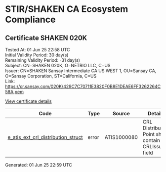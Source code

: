 # STIR/SHAKEN CA Ecosystem Compliance

## Certificate SHAKEN 020K

Tested At: 01 Jun 25 22:58 UTC\
Initial Validity Period: 30 day(s)\
Remaining Validity Period: -31 day(s)\
Subject: CN=SHAKEN 020K, O=NETRIO LLC, C=US\
Issuer: CN=SHAKEN Sansay Intermediate CA US WEST 1, OU=Sansay CA, O=Sansay Corporation, ST=California, C=US\
Link: https://cr.sansay.com/020K/429C7C70711E3820F0B8E1DEAE6FF3262264C58A.pem

[View certificate details](https://x509.io/?cert=MIICnDCCAkKgAwIBAgIUQpx8cHEeOCDwuOHerm%2FzJiJkxYowCgYIKoZIzj0EAwIwgYUxCzAJBgNVBAYTAlVTMRMwEQYDVQQIDApDYWxpZm9ybmlhMRswGQYDVQQKDBJTYW5zYXkgQ29ycG9yYXRpb24xEjAQBgNVBAsMCVNhbnNheSBDQTEwMC4GA1UEAwwnU0hBS0VOIFNhbnNheSBJbnRlcm1lZGlhdGUgQ0EgVVMgV0VTVCAxMB4XDTI1MDQwMTE5MDY0NFoXDTI1MDUwMTE5MDY0NFowODELMAkGA1UEBhMCVVMxEzARBgNVBAoMCk5FVFJJTyBMTEMxFDASBgNVBAMMC1NIQUtFTiAwMjBLMFkwEwYHKoZIzj0CAQYIKoZIzj0DAQcDQgAEyMHfysJh4IAjX5kpHHR0qxEAUkwwuaS19VuoANvgX97B7M7YvfmGUzH%2FF4CWx0SzMpRa4t4ZDy2JurEhwgf51KOB2zCB2DAWBggrBgEFBQcBGgQKMAigBhYEMDIwSzAXBgNVHSAEEDAOMAwGCmCGSAGG%2FwkBAQQwHQYDVR0OBBYEFJGfp61MFPlAULgN%2F0vQqNqSYeqnMB8GA1UdIwQYMBaAFKzTk%2FVDQ8wKvkVYFxN9knzcwwFGMEcGA1UdHwRAMD4wPKA6oDiGNmh0dHBzOi8vYXV0aGVudGljYXRlLWFwaS5pY29uZWN0aXYuY29tL2Rvd25sb2FkL3YxL2NybDAMBgNVHRMBAf8EAjAAMA4GA1UdDwEB%2FwQEAwIHgDAKBggqhkjOPQQDAgNIADBFAiEA%2FqQ4FYecOdYd9CM76Qv8UyIJ6cCTAGa96Us8p90WmAsCIAqwA4Tel%2FPx9KU6KuXKji0ZS%2BxLtSnZi3daDE7bgkdy)

| Code | Type | Source | Details |
|------|------|--------|---------|
| [e_atis_ext_crl_distribution_struct](../../ISSUES/e_atis_ext_crl_distribution_struct/README.md) | error | ATIS1000080 | CRL Distribution Point shall contain a CRLIssuer field |


Generated: 01 Jun 25 22:59 UTC